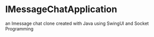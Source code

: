 # IMessageChatApplication
an Imessage chat clone created with Java using SwingUI and Socket Programming

